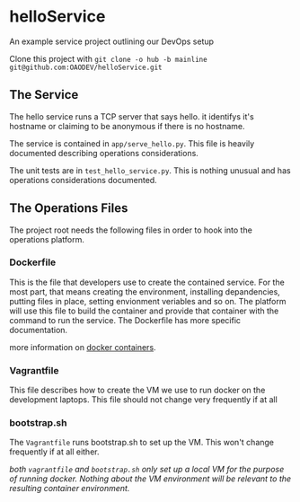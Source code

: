 helloService
============

An example service project outlining our DevOps setup

Clone this project with `git clone -o hub -b mainline git@github.com:OAODEV/helloService.git`

The Service
-----------

The hello service runs a TCP server that says hello. it identifys it's
hostname or claiming to be anonymous if there is no hostname.

The service is contained in `app/serve_hello.py`. This file is heavily
documented describing operations considerations.

The unit tests are in `test_hello_service.py`. This is nothing unusual
and has operations considerations documented.

The Operations Files
--------------------

The project root needs the following files in order to hook into the
operations platform.

### Dockerfile

This is the file that developers use to create the contained service.
For the most part, that means creating the environment, installing
depandencies, putting files in place, setting envionment veriables and
so on. The platform will use this file to build the container and
provide that container with the command to run the service. The
Dockerfile has more specific documentation.

more information on [docker containers](http://docs.docker.com/).

### Vagrantfile

This file describes how to create the VM we use to run docker on the
development laptops. This file should not change very frequently if at
all

### bootstrap.sh

The `Vagrantfile` runs bootstrap.sh to set up the VM. This won't change
frequently if at all either.

*both `vagrantfile` and `bootstrap.sh` only set up a local VM for the
purpose of running docker. Nothing about the VM environment will be
relevant to the resulting container environment.*
